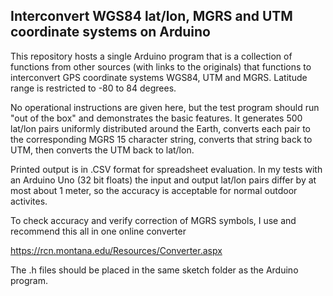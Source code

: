 ## Interconvert WGS84 lat/lon, MGRS and UTM coordinate systems on Arduino

This repository hosts a single Arduino program that is a collection of functions from other sources (with links to the originals)
that functions to interconvert GPS coordinate systems WGS84, UTM and MGRS. Latitude range is restricted to -80 to 84 degrees.

No operational instructions are given here, but the test program should run "out of the box" and demonstrates the basic features. It generates 500 lat/lon pairs uniformly distributed around the Earth, converts each pair to the corresponding MGRS 15 character string, converts that string back to UTM, then converts the UTM back to lat/lon.

Printed output is in .CSV format for spreadsheet evaluation. In my tests with an Arduino Uno (32 bit floats)
the input and output lat/lon pairs differ by at most about 1 meter, so the accuracy is acceptable for normal outdoor activites.

To check accuracy and verify correction of MGRS symbols, I use and recommend this all in one online converter

https://rcn.montana.edu/Resources/Converter.aspx

The .h files should be placed in the same sketch folder as the Arduino program.
